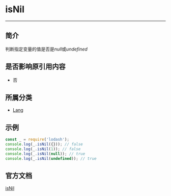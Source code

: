 # isNil

---

## 简介

判断指定变量的值是否是*null*或*undefined*

## 是否影响原引用内容

- 否

## 所属分类

- [Lang](/repository/libraries/Lodash/Lang.md#lang相关函数)

## 示例

```javascript
const _ = require('lodash');
console.log(_.isNil({})); // false
console.log(_.isNil(1)); // false
console.log(_.isNil(null)); // true
console.log(_.isNil(undefined)); // true
```

## 官方文档

[isNil](https://lodash.com/docs/4.17.15#isNil)